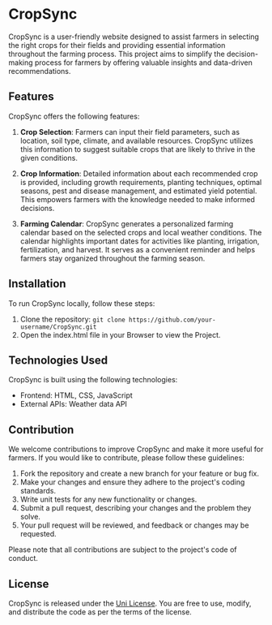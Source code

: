 # CropSync

CropSync is a user-friendly website designed to assist farmers in selecting the right crops for their fields and providing essential information throughout the farming process. This project aims to simplify the decision-making process for farmers by offering valuable insights and data-driven recommendations.

## Features

CropSync offers the following features:

1. **Crop Selection**: Farmers can input their field parameters, such as location, soil type, climate, and available resources. CropSync utilizes this information to suggest suitable crops that are likely to thrive in the given conditions.

2. **Crop Information**: Detailed information about each recommended crop is provided, including growth requirements, planting techniques, optimal seasons, pest and disease management, and estimated yield potential. This empowers farmers with the knowledge needed to make informed decisions.

3. **Farming Calendar**: CropSync generates a personalized farming calendar based on the selected crops and local weather conditions. The calendar highlights important dates for activities like planting, irrigation, fertilization, and harvest. It serves as a convenient reminder and helps farmers stay organized throughout the farming season.

## Installation

To run CropSync locally, follow these steps:

1. Clone the repository: `git clone https://github.com/your-username/CropSync.git`
2. Open the index.html file in your Browser to view the Project.

## Technologies Used

CropSync is built using the following technologies:

- Frontend: HTML, CSS, JavaScript
- External APIs: Weather data API

## Contribution

We welcome contributions to improve CropSync and make it more useful for farmers. If you would like to contribute, please follow these guidelines:

1. Fork the repository and create a new branch for your feature or bug fix.
2. Make your changes and ensure they adhere to the project's coding standards.
3. Write unit tests for any new functionality or changes.
4. Submit a pull request, describing your changes and the problem they solve.
5. Your pull request will be reviewed, and feedback or changes may be requested.

Please note that all contributions are subject to the project's code of conduct.

## License

CropSync is released under the [Uni License](https://github.com/cropsync/CropSync/main/LICENSE). You are free to use, modify, and distribute the code as per the terms of the license.

